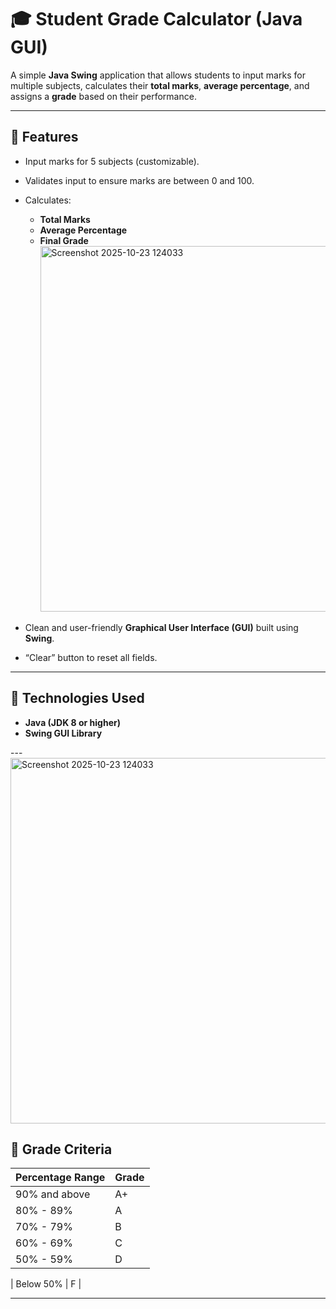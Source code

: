 # 🎓 Student Grade Calculator (Java GUI)

A simple **Java Swing** application that allows students to input marks for multiple subjects, calculates their **total marks**, **average percentage**, and assigns a **grade** based on their performance.

---

## 🚀 Features
- Input marks for 5 subjects (customizable).
- Validates input to ensure marks are between 0 and 100.
- Calculates:
  - **Total Marks**
  - **Average Percentage**
  - **Final Grade**<img width="546" height="585" alt="Screenshot 2025-10-23 124033" src="https://github.com/user-attachments/assets/42907702-42d7-42d6-a8e1-f307f3c6bc3a" />

- Clean and user-friendly **Graphical User Interface (GUI)** built using **Swing**.
- “Clear” button to reset all fields.

---

## 🧩 Technologies Used
- **Java (JDK 8 or higher)**
- **Swing GUI Library**

---                                                                          <img width="546" height="585" alt="Screenshot 2025-10-23 124033" src="https://github.com/user-attachments/assets/1a17ecaf-8c2a-49f5-926d-e52f044ae849" />

## 🧠 Grade Criteria
| Percentage Range | Grade |
|------------------|--------|
| 90% and above    | A+     |
| 80% - 89%        | A      |
| 70% - 79%        | B      |
| 60% - 69%        | C      |
| 50% - 59%        | D      |                                

| Below 50%        | F      |

---


